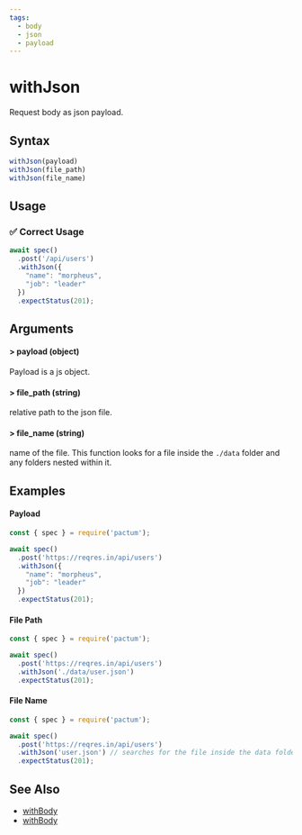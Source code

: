 ```yaml
---
tags:
  - body
  - json
  - payload
---
```


# withJson

Request body as json payload.

## Syntax

```js
withJson(payload)
withJson(file_path)
withJson(file_name)
```

## Usage

### ✅  Correct Usage

```js
await spec()
  .post('/api/users')
  .withJson({
    "name": "morpheus",
    "job": "leader"
  })
  .expectStatus(201);
```

## Arguments

#### > payload (object)

Payload is a js object.

#### > file_path (string)

relative path to the json file.

#### > file_name (string)

name of the file. This function looks for a file inside the `./data` folder and any folders nested within it. 

## Examples

#### Payload 

```js
const { spec } = require('pactum');

await spec()
  .post('https://reqres.in/api/users')
  .withJson({
    "name": "morpheus",
    "job": "leader"
  })
  .expectStatus(201);
```

#### File Path 

```js
const { spec } = require('pactum');

await spec()
  .post('https://reqres.in/api/users')
  .withJson('./data/user.json')
  .expectStatus(201);
```

#### File Name 

```js
const { spec } = require('pactum');

await spec()
  .post('https://reqres.in/api/users')
  .withJson('user.json') // searches for the file inside the data folder
  .expectStatus(201);
```


## See Also

- [withBody](/api/requests/withBody)
- [withBody](/api/requests/withBody)